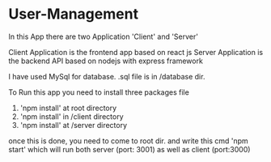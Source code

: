 # User-Management

In this App there are two Application 'Client' and 'Server'

Client Application is the frontend app based on react js
Server Application is the backend API based on nodejs with express framework

I have used MySql for database. .sql file is in /database dir.

To Run this app you need to install three packages file
1. 'npm install' at root directory
2. 'npm install' in /client directory
3. 'npm install' at /server directory

once this is done, you need to come to root dir. and write this cmd
'npm start' which will run both server (port: 3001) as well as client (port:3000)